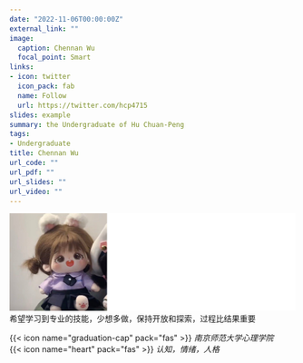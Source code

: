 ```yaml
---
date: "2022-11-06T00:00:00Z"
external_link: ""
image:
  caption: Chennan Wu
  focal_point: Smart
links:
- icon: twitter
  icon_pack: fab
  name: Follow
  url: https://twitter.com/hcp4715
slides: example
summary: the Undergraduate of Hu Chuan-Peng
tags:
- Undergraduate
title: Chennan Wu
url_code: ""
url_pdf: ""
url_slides: ""
url_video: ""
---
```

![](images/wcn1.png)
希望学习到专业的技能，少想多做，保持开放和探索，过程比结果重要

{{< icon name="graduation-cap" pack="fas" >}} _南京师范大学心理学院_  
{{< icon name="heart" pack="fas" >}} _认知，情绪，人格_  


